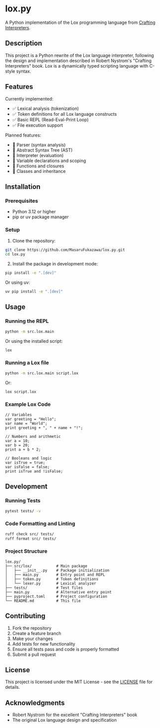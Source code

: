 # lox.py

A Python implementation of the Lox programming language from [Crafting Interpreters](https://craftinginterpreters.com/).

## Description

This project is a Python rewrite of the Lox language interpreter, following the design and implementation described in Robert Nystrom's "Crafting Interpreters" book. Lox is a dynamically typed scripting language with C-style syntax.

## Features

Currently implemented:
- ✅ Lexical analysis (tokenization)
- ✅ Token definitions for all Lox language constructs
- ✅ Basic REPL (Read-Eval-Print Loop)
- ✅ File execution support

Planned features:
- 🔄 Parser (syntax analysis)
- 🔄 Abstract Syntax Tree (AST)
- 🔄 Interpreter (evaluation)
- 🔄 Variable declarations and scoping
- 🔄 Functions and closures
- 🔄 Classes and inheritance

## Installation

### Prerequisites
- Python 3.12 or higher
- pip or uv package manager

### Setup

1. Clone the repository:
```bash
git clone https://github.com/MasaruFukazawa/lox.py.git
cd lox.py
```

2. Install the package in development mode:
```bash
pip install -e ".[dev]"
```

Or using uv:
```bash
uv pip install -e ".[dev]"
```

## Usage

### Running the REPL

```bash
python -m src.lox.main
```

Or using the installed script:
```bash
lox
```

### Running a Lox file

```bash
python -m src.lox.main script.lox
```

Or:
```bash
lox script.lox
```

### Example Lox Code

```lox
// Variables
var greeting = "Hello";
var name = "World";
print greeting + ", " + name + "!";

// Numbers and arithmetic
var a = 10;
var b = 20;
print a + b * 2;

// Booleans and logic
var isTrue = true;
var isFalse = false;
print isTrue and !isFalse;
```

## Development

### Running Tests

```bash
pytest tests/ -v
```

### Code Formatting and Linting

```bash
ruff check src/ tests/
ruff format src/ tests/
```

### Project Structure

```
lox.py/
├── src/lox/           # Main package
│   ├── __init__.py    # Package initialization
│   ├── main.py        # Entry point and REPL
│   ├── token.py       # Token definitions
│   └── lexer.py       # Lexical analyzer
├── tests/             # Test files
├── main.py            # Alternative entry point
├── pyproject.toml     # Project configuration
└── README.md          # This file
```

## Contributing

1. Fork the repository
2. Create a feature branch
3. Make your changes
4. Add tests for new functionality
5. Ensure all tests pass and code is properly formatted
6. Submit a pull request

## License

This project is licensed under the MIT License - see the [LICENSE](LICENSE) file for details.

## Acknowledgments

- Robert Nystrom for the excellent "Crafting Interpreters" book
- The original Lox language design and specification
